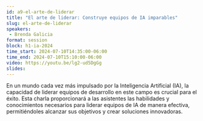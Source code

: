 ```yaml
---
id: a9-el-arte-de-liderar
title: "El arte de liderar: Construye equipos de IA imparables"
slug: el-arte-de-liderar
speakers:
 - Brenda Galicia
format: session
block: h1-ia-2024
time_start: 2024-07-10T14:35:00-06:00
time_end: 2024-07-10T15:10:00-06:00
video: https://youtu.be/lg2-ud5DgGg
slides:
---
```


En un mundo cada vez más impulsado por la Inteligencia Artificial (IA), la capacidad de liderar equipos de desarrollo en este campo es crucial para el éxito. Esta charla proporcionará a las asistentes las habilidades y conocimientos necesarios para liderar equipos de IA de manera efectiva, permitiéndoles alcanzar sus objetivos y crear soluciones innovadoras.
